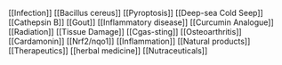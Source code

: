 [[Infection]]
[[Bacillus cereus]]
[[Pyroptosis]]
[[Deep-sea Cold Seep]]
[[Cathepsin B]]
[[Gout]]
[[Inflammatory disease]]
[[Curcumin Analogue]]
[[Radiation]]
[[Tissue Damage]]
[[Cgas-sting]]
[[Osteoarthritis]]
[[Cardamonin]]
[[Nrf2/nqo1]]
[[Inflammation]]
[[Natural products]]
[[Therapeutics]]
[[herbal medicine]]
[[Nutraceuticals]]
